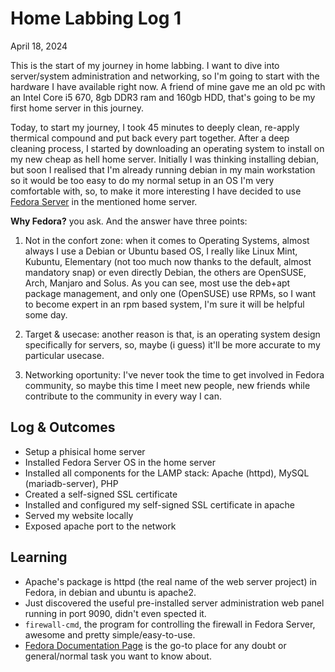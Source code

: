 # Home Labbing Log 1
April 18, 2024

This is the start of my journey in home labbing. I want to dive into server/system administration and networking, so I'm going to start with the hardware I have available right now. A friend of mine gave me an old pc with an Intel Core i5 670, 8gb DDR3 ram and 160gb HDD, that's going to be my first home server in this journey.

Today, to start my journey, I took 45 minutes to deeply clean, re-apply thermical compound and put back every part together. After a deep cleaning process, I started by downloading an operating system to install on my new cheap as hell home server.
Initially I was thinking installing debian, but soon I realised that I'm already running debian in my main workstation so it would be too easy to do my normal setup in an OS I'm very comfortable with, so, to make it more interesting I have decided to use [Fedora Server](https://fedoraproject.org/server/) in the mentioned home server.

__Why Fedora?__ you ask. And the answer have three points:

1) Not in the confort zone: when it comes to Operating Systems, almost always I use a Debian or Ubuntu based OS, I really like Linux Mint, Kubuntu, Elementary (not too much now thanks to the default, almost mandatory snap) or even directly Debian, the others are OpenSUSE, Arch, Manjaro and Solus. As you can see, most use the deb+apt package management, and only one (OpenSUSE) use RPMs, so I want to become expert in an rpm based system, I'm sure it will be helpful some day.

2) Target & usecase: another reason is that, is an operating system design specifically for servers, so, maybe (i guess) it'll be more accurate to my particular usecase.

3) Networking oportunity: I've never took the time to get involved in Fedora community, so maybe this time I meet new people, new friends while contribute to the community in every way I can.

## Log & Outcomes

- Setup a phisical home server
- Installed Fedora Server OS in the home server
- Installed all components for the LAMP stack: Apache (httpd), MySQL (mariadb-server), PHP
- Created a self-signed SSL certificate
- Installed and configured my self-signed SSL certificate in apache
- Served my website locally
- Exposed apache port to the network

## Learning

- Apache's package is httpd (the real name of the web server project) in Fedora, in debian and ubuntu is apache2.
- Just discovered the useful pre-installed server administration web panel running in port 9090, didn't even spected it.
- `firewall-cmd`, the program for controlling the firewall in Fedora Server, awesome and pretty simple/easy-to-use.
- [Fedora Documentation Page](https://docs.fedoraproject.org/en-US/fedora-server/) is the go-to place for any doubt or general/normal task you want to know about.